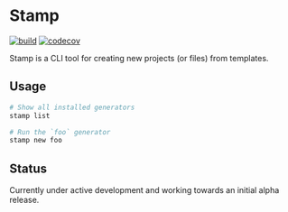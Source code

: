 # Stamp

[![build](https://github.com/twelvelabs/stamp/actions/workflows/build.yml/badge.svg?branch=main)](https://github.com/twelvelabs/stamp/actions/workflows/build.yml)
[![codecov](https://codecov.io/gh/twelvelabs/stamp/branch/main/graph/badge.svg?token=AVI3Z0Y6WE)](https://codecov.io/gh/twelvelabs/stamp)

Stamp is a CLI tool for creating new projects (or files) from templates.

## Usage

```bash
# Show all installed generators
stamp list

# Run the `foo` generator
stamp new foo
```

## Status

Currently under active development and working towards an initial alpha release.

